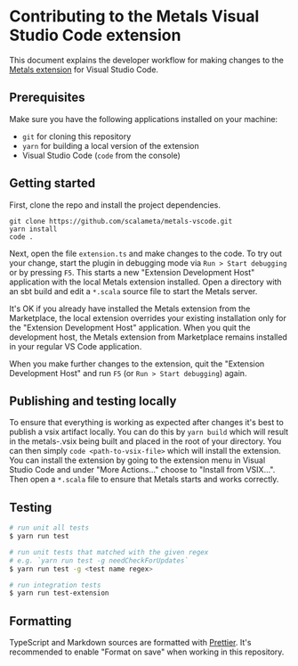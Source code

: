 # Contributing to the Metals Visual Studio Code extension

This document explains the developer workflow for making changes to the
[Metals extension](https://marketplace.visualstudio.com/items?itemName=scalameta.metals)
for Visual Studio Code.

## Prerequisites

Make sure you have the following applications installed on your machine:

- `git` for cloning this repository
- `yarn` for building a local version of the extension
- Visual Studio Code (`code` from the console)

## Getting started

First, clone the repo and install the project dependencies.

```
git clone https://github.com/scalameta/metals-vscode.git
yarn install
code .
```

Next, open the file `extension.ts` and make changes to the code. To try out your
change, start the plugin in debugging mode via `Run > Start debugging` or by
pressing `F5`. This starts a new "Extension Development Host" application with
the local Metals extension installed. Open a directory with an sbt build and
edit a `*.scala` source file to start the Metals server.

It's OK if you already have installed the Metals extension from the Marketplace,
the local extension overrides your existing installation only for the "Extension
Development Host" application. When you quit the development host, the Metals
extension from Marketplace remains installed in your regular VS Code
application.

When you make further changes to the extension, quit the "Extension Development
Host" and run `F5` (or `Run > Start debugging`) again.

## Publishing and testing locally

To ensure that everything is working as expected after changes it's best to
publish a vsix artifact locally. You can do this by `yarn build` which will
result in the metals-<version>.vsix being built and placed in the root of your
directory. You can then simply `code <path-to-vsix-file>` which will install the
extension. You can install the extension by going to the extension menu in
Visual Studio Code and under "More Actions..." choose to "Install from VSIX...".
Then open a `*.scala` file to ensure that Metals starts and works correctly.

## Testing

```sh
# run unit all tests
$ yarn run test

# run unit tests that matched with the given regex
# e.g. `yarn run test -g needCheckForUpdates`
$ yarn run test -g <test name regex>

# run integration tests
$ yarn run test-extension
```

## Formatting

TypeScript and Markdown sources are formatted with
[Prettier](https://marketplace.visualstudio.com/items?itemName=esbenp.prettier-vscode).
It's recommended to enable "Format on save" when working in this repository.

